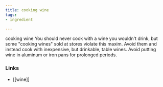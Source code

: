 ```yaml
---
title: cooking wine
tags:
- ingredient

---
```

cooking wine You should never cook with a wine you wouldn't drink, but some "cooking wines" sold at stores violate this maxim. Avoid them and instead cook with inexpensive, but drinkable, table wines. Avoid putting wine in aluminum or iron pans for prolonged periods.

### Links

* [[wine]]
